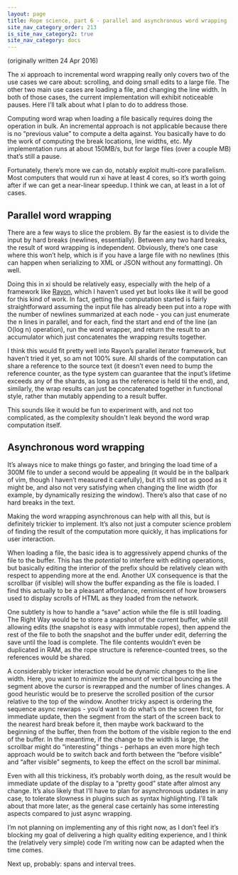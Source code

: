 ```yaml
---
layout: page
title: Rope science, part 6 - parallel and asynchronous word wrapping
site_nav_category_order: 213
is_site_nav_category2: true
site_nav_category: docs
---
```


(originally written 24 Apr 2016)

The xi approach to incremental word wrapping really only covers two of the use cases we care about: scrolling, and doing small edits to a large file. The other two main use cases are loading a file, and changing the line width. In both of those cases, the current implementation will exhibit noticeable pauses. Here I’ll talk about what I plan to do to address those.

Computing word wrap when loading a file basically requires doing the operation in bulk. An incremental approach is not applicable because there is no “previous value” to compute a delta against. You basically have to do the work of computing the break locations, line widths, etc. My implementation runs at about 150MB/s, but for large files (over a couple MB) that’s still a pause.

Fortunately, there’s more we can do, notably exploit multi-core parallelism. Most computers that would run xi have at least 4 cores, so it’s worth going after if we can get a near-linear speedup. I think we can, at least in a lot of cases.

## Parallel word wrapping

There are a few ways to slice the problem. By far the easiest is to divide the input by hard breaks (newlines, essentially). Between any two hard breaks, the result of word wrapping is independent. Obviously, there’s one case where this won’t help, which is if you have a large file with no newlines (this can happen when serializing to XML or JSON without any formatting). Oh well.

Doing this in xi should be relatively easy, especially with the help of a framework like [Rayon](https://github.com/nikomatsakis/rayon), which I haven’t used yet but looks like it will be good for this kind of work. In fact, getting the computation started is fairly straightforward assuming the input file has already been put into a rope with the number of newlines summarized at each node - you can just enumerate the n lines in parallel, and for each, find the start and end of the line (an O(log n) operation), run the word wrapper, and return the result to an accumulator which just concatenates the wrapping results together.

I think this would fit pretty well into Rayon’s parallel iterator framework, but haven’t tried it yet, so am not 100% sure. All shards of the computation can share a reference to the source text (it doesn’t even need to bump the reference counter, as the type system can guarantee that the input’s lifetime exceeds any of the shards, as long as the reference is held til the end), and, similarly, the wrap results can just be concatenated together in functional style, rather than mutably appending to a result buffer.

This sounds like it would be fun to experiment with, and not too complicated, as the complexity shouldn't leak beyond the word wrap computation itself.

## Asynchronous word wrapping

It’s always nice to make things go faster, and bringing the load time of a 300M file to under a second would be appealing (it would be in the ballpark of vim, though I haven’t measured it carefully), but it’s still not as good as it might be, and also not very satisfying when changing the line width (for example, by dynamically resizing the window). There’s also that case of no hard breaks in the text.

Making the word wrapping asynchronous can help with all this, but is definitely trickier to implement. It’s also not just a computer science problem of finding the result of the computation more quickly, it has implications for user interaction.

When loading a file, the basic idea is to aggressively append chunks of the file to the buffer. This has the _potential_ to interfere with editing operations, but basically editing the interior of the prefix should be relatively clean with respect to appending more at the end. Another UX consequence is that the scrollbar (if visible) will show the buffer expanding as the file is loaded. I find this actually to be a pleasant affordance, reminiscent of how browsers used to display scrolls of HTML as they loaded from the network.

One subtlety is how to handle a “save” action while the file is still loading. The Right Way would be to store a snapshot of the current buffer, while still allowing edits (the snapshot is easy with immutable ropes), then append the rest of the file to both the snapshot and the buffer under edit, deferring the save until the load is complete. The file contents wouldn’t even be duplicated in RAM, as the rope structure is reference-counted trees, so the references would be shared.

A considerably tricker interaction would be dynamic changes to the line width. Here, you want to minimize the amount of vertical bouncing as the segment above the cursor is rewrapped and the number of lines changes. A good heuristic would be to preserve the scrolled position of the cursor relative to the top of the window. Another tricky aspect is ordering the sequence async rewraps - you’d want to do what’s on the screen first, for immediate update, then the segment from the start of the screen back to the nearest hard break before it, then maybe work backward to the beginning of the buffer, then from the bottom of the visible region to the end of the buffer. In the meantime, if the change to the width is large, the scrollbar might do “interesting” things - perhaps an even more high tech approach would be to switch back and forth between the “before visible” and “after visible” segments, to keep the effect on the scroll bar minimal.

Even with all this trickiness, it’s probably worth doing, as the result would be immediate update of the display to a “pretty good” state after almost any change. It’s also likely that I’ll have to plan for asynchronous updates in any case, to tolerate slowness in plugins such as syntax highlighting. I'll talk about that more later, as the general case certainly has some interesting aspects compared to just async wrapping.

I’m not planning on implementing any of this right now, as I don’t feel it’s blocking my goal of delivering a high quality editing experience, and I think the (relatively very simple) code I’m writing now can be adapted when the time comes.

Next up, probably: spans and interval trees.﻿
